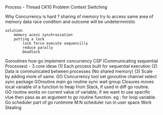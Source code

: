 Process - 
Thread
CK10 Problem
Context Switching

Why Concurrency is hard ?
    sharing of memory
    try to access same area of memory
    data race condition and outcome will be undeterministic

    solution
        memory acess synchroization
        putting a lock
            lock force execute sequencilly
            reduce parally
            Deadlock
Goroutines
    how go implement concurrency
        CSP (Communicating sequential Processes) - 3 core ideas
            (1) Each process built for sequential execution
            (2) Data is communicated between processes (No shared memory)
            (3) Scale by adding more of same.
    GO Concurrency tool set
        goroutine
        channel
        select
        sync package
    GOroutine
        main go routine
    sync wait group
    Closures
        moves local variable of a function to heap from Stack, if used in diff go routine.  
        GO routine works on current value of variable, if we want to use specific vlue then pass as an argument to go routine function.
        eg : for loop variable.
    Go scheduler
        part of go runtimme
            M:N scheduler
            run in user space
        Work Stealing
        

